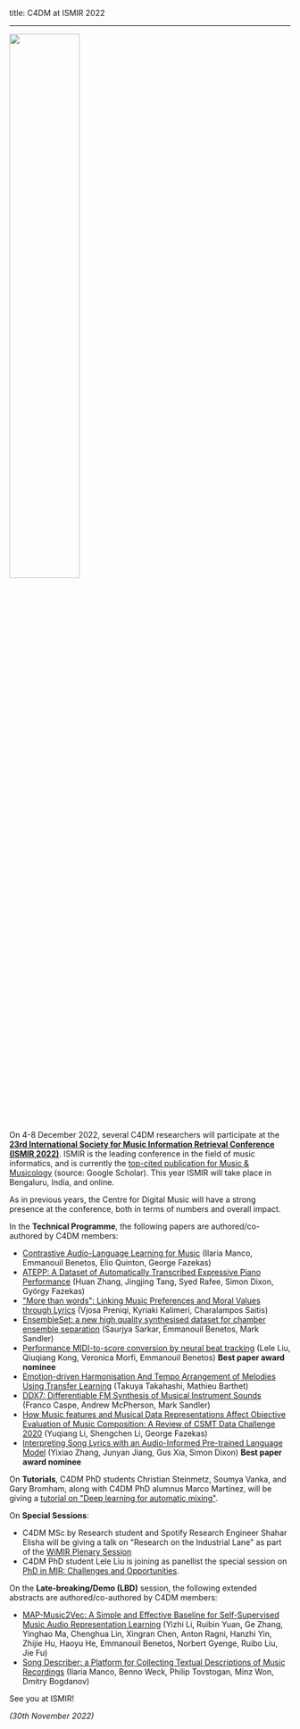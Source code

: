 title: C4DM at ISMIR 2022

-------------------

<p><img src="/news/images/ismir2022logo.png" width="50%" /></p>

On 4-8 December 2022, several C4DM researchers will participate at the <b>[23rd International Society for Music Information Retrieval Conference (ISMIR 2022)](https://ismir2022.ismir.net/)</b>. ISMIR is the leading conference in the field of music informatics, and is currently the [top-cited publication for Music & Musicology](https://scholar.google.com/citations?view_op=top_venues&hl=en&vq=hum_musicmusicology) (source: Google Scholar). This year ISMIR will take place in Bengaluru, India, and online.

As in previous years, the Centre for Digital Music will have a strong presence at the conference, both in terms of numbers and overall impact.

In the <b>Technical Programme</b>, the following papers are authored/co-authored by C4DM members:

* [Contrastive Audio-Language Learning for Music](https://archives.ismir.net/ismir2022/paper/000077.pdf) (Ilaria Manco, Emmanouil Benetos, Elio Quinton, George Fazekas)
* [ATEPP: A Dataset of Automatically Transcribed Expressive Piano Performance](https://archives.ismir.net/ismir2022/paper/000053.pdf) (Huan Zhang, Jingjing Tang, Syed Rafee, Simon Dixon, György Fazekas)
* ["More than words": Linking Music Preferences and Moral Values through Lyrics](https://archives.ismir.net/ismir2022/paper/000096.pdf) (Vjosa Preniqi, Kyriaki Kalimeri, Charalampos Saitis)
* [EnsembleSet: a new high quality synthesised dataset for chamber ensemble separation](https://archives.ismir.net/ismir2022/paper/000075.pdf) (Saurjya Sarkar, Emmanouil Benetos, Mark Sandler)
* [Performance MIDI-to-score conversion by neural beat tracking](https://archives.ismir.net/ismir2022/paper/000047.pdf) (Lele Liu, Qiuqiang Kong, Veronica Morfi, Emmanouil Benetos) <b>Best paper award nominee</b>
* [Emotion-driven Harmonisation And Tempo Arrangement of Melodies Using Transfer Learning](https://archives.ismir.net/ismir2022/paper/000089.pdf) (Takuya Takahashi, Mathieu Barthet)
* [DDX7: Differentiable FM Synthesis of Musical Instrument Sounds](https://archives.ismir.net/ismir2022/paper/000073.pdf) (Franco Caspe, Andrew McPherson, Mark Sandler)
* [How Music features and Musical Data Representations Affect Objective Evaluation of Music Composition: A Review of CSMT Data Challenge 2020](https://archives.ismir.net/ismir2022/paper/000010.pdf) (Yuqiang Li, Shengchen Li, George Fazekas)
* [Interpreting Song Lyrics with an Audio-Informed Pre-trained Language Model](https://archives.ismir.net/ismir2022/paper/000001.pdf) (Yixiao Zhang, Junyan Jiang, Gus Xia, Simon Dixon) <b>Best paper award nominee</b>


On <b>Tutorials</b>, C4DM PhD students Christian Steinmetz, Soumya Vanka, and Gary Bromham, along with C4DM PhD alumnus Marco Martínez, will be giving a [tutorial on "Deep learning for automatic mixing"](https://ismir2022.ismir.net/program/tutorials/).

On <b>Special Sessions</b>:

* C4DM MSc by Research student and Spotify Research Engineer Shahar Elisha will be giving a talk on "Research on the Industrial Lane" as part of the [WiMIR Plenary Session](https://ismir2022.ismir.net/program/special/)
* C4DM PhD student Lele Liu is joining as panellist the special session on [PhD in MIR: Challenges and Opportunities](https://ismir2022.ismir.net/program/special/).

On the <b>Late-breaking/Demo (LBD)</b> session, the following extended abstracts are authored/co-authored by C4DM members:

* [MAP-Music2Vec: A Simple and Effective Baseline for Self-Supervised Music Audio Representation Learning](https://ismir2022program.ismir.net/lbd_410.html) (Yizhi Li, Ruibin Yuan, Ge Zhang, Yinghao Ma, Chenghua Lin, Xingran Chen, Anton Ragni, Hanzhi Yin, Zhijie Hu, Haoyu He,  Emmanouil Benetos, Norbert Gyenge, Ruibo Liu, Jie Fu)
* [Song Describer: a Platform for Collecting Textual Descriptions of Music Recordings](https://ismir2022program.ismir.net/lbd_405.html) (Ilaria Manco, Benno Weck, Philip Tovstogan, Minz Won, Dmitry Bogdanov)

See you at ISMIR!

<i>(30th November 2022)</i> 
